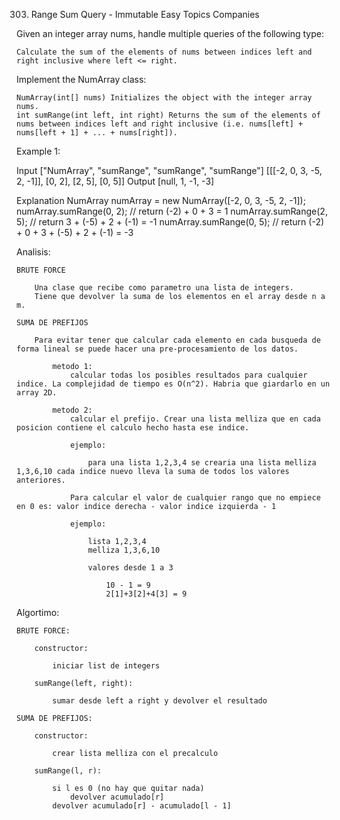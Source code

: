 303. Range Sum Query - Immutable
Easy
Topics
Companies

Given an integer array nums, handle multiple queries of the following type:

    Calculate the sum of the elements of nums between indices left and right inclusive where left <= right.

Implement the NumArray class:

    NumArray(int[] nums) Initializes the object with the integer array nums.
    int sumRange(int left, int right) Returns the sum of the elements of nums between indices left and right inclusive (i.e. nums[left] + nums[left + 1] + ... + nums[right]).

 

Example 1:

Input
["NumArray", "sumRange", "sumRange", "sumRange"]
[[[-2, 0, 3, -5, 2, -1]], [0, 2], [2, 5], [0, 5]]
Output
[null, 1, -1, -3]

Explanation
NumArray numArray = new NumArray([-2, 0, 3, -5, 2, -1]);
numArray.sumRange(0, 2); // return (-2) + 0 + 3 = 1
numArray.sumRange(2, 5); // return 3 + (-5) + 2 + (-1) = -1
numArray.sumRange(0, 5); // return (-2) + 0 + 3 + (-5) + 2 + (-1) = -3

Analisis:

    BRUTE FORCE

        Una clase que recibe como parametro una lista de integers.
        Tiene que devolver la suma de los elementos en el array desde n a m.

    SUMA DE PREFIJOS

        Para evitar tener que calcular cada elemento en cada busqueda de forma lineal se puede hacer una pre-procesamiento de los datos.

            metodo 1:
                calcular todas los posibles resultados para cualquier indice. La complejidad de tiempo es O(n^2). Habria que giardarlo en un array 2D.

            metodo 2:
                calcular el prefijo. Crear una lista melliza que en cada posicion contiene el calculo hecho hasta ese indice.

                ejemplo:

                    para una lista 1,2,3,4 se crearia una lista melliza 1,3,6,10 cada indice nuevo lleva la suma de todos los valores anteriores.

                Para calcular el valor de cualquier rango que no empiece en 0 es: valor indice derecha - valor indice izquierda - 1

                ejemplo:

                    lista 1,2,3,4
                    melliza 1,3,6,10

                    valores desde 1 a 3

                        10 - 1 = 9
                        2[1]+3[2]+4[3] = 9

Algortimo:

    BRUTE FORCE:

        constructor:

            iniciar list de integers

        sumRange(left, right):

            sumar desde left a right y devolver el resultado

    SUMA DE PREFIJOS:

        constructor:

            crear lista melliza con el precalculo

        sumRange(l, r):

            si l es 0 (no hay que quitar nada)
                devolver acumulado[r]
            devolver acumulado[r] - acumulado[l - 1]